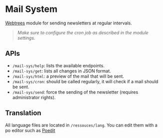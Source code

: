 # Mail System
[Webtrees](https://github.com/fisharebest/webtrees) module for sending newsletters at regular intervals.

> *Make sure to configure the cron job as described in the module settings.*

## APIs
* `/mail-sys/help`: lists the available endpoints.
* `/mail-sys/get`: lists all changes in JSON format.
* `/mail-sys/html`: a preview of the mail that will be sent.
* `/mail-sys/cron`: should be called regularly, it will check if a mail should be sent.
* `/mail-sys/send`: force the sending of the newsletter (requires administrator rights).


## Translation
All language files are located in `/ressouces/lang`. You can edit them with a po editor such as [Poedit](https://poedit.net/)
